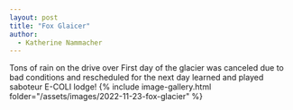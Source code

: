 ```yaml
---
layout: post
title: "Fox Glaicer"
author:
  - Katherine Nammacher
---
```


Tons of rain on the drive over
First day of the glacier was canceled due to bad conditions and rescheduled for the next day
learned and played saboteur
E-COLI lodge!
{% include image-gallery.html folder="/assets/images/2022-11-23-fox-glacier" %}
